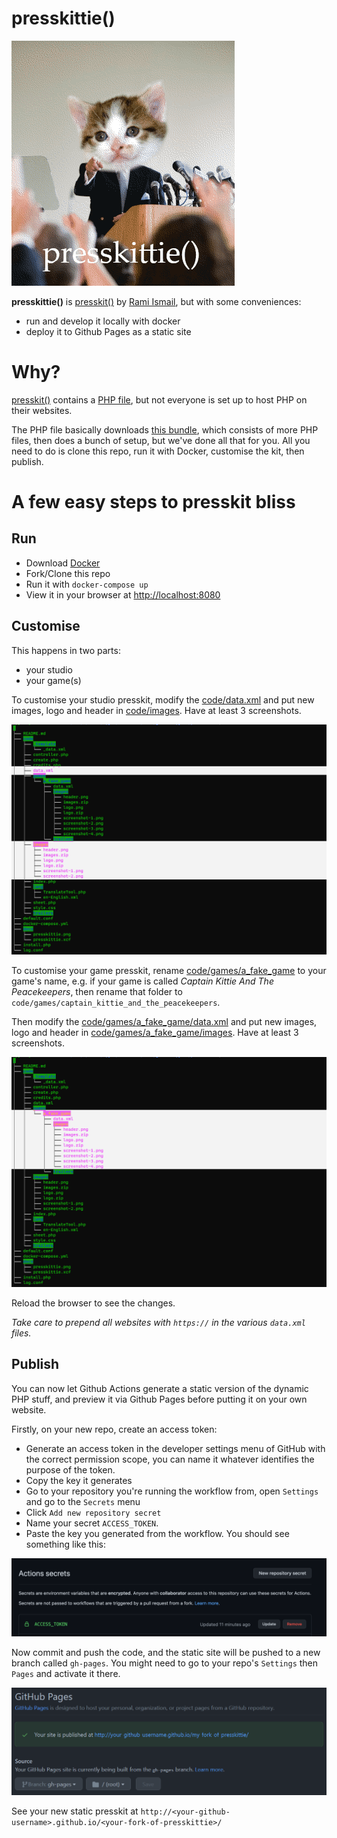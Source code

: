 # presskittie()

![presskittie()](docs/presskittie.png)

**presskittie()** is [presskit()](https://dopresskit.com/) by [Rami Ismail](https://twitter.com/tha_rami), but with some conveniences:

- run and develop it locally with docker
- deploy it to Github Pages as a static site

# Why?

[presskit()](https://dopresskit.com/) contains a [PHP file](install.php), but not everyone is set up to host PHP on their websites.

 The PHP file basically downloads [this bundle](https://vlambeer.com/kit/presskit/archive.zip), which consists of more PHP files, then does a bunch of setup, but we've done all that for you. All you need to do is clone this repo, run it with Docker, customise the kit, then publish.

# A few easy steps to presskit bliss

## Run

- Download [Docker](https://www.docker.com/products/personal)
- Fork/Clone this repo
- Run it with `docker-compose up`
- View it in your browser at [http://localhost:8080](http://localhost:8080)

## Customise

This happens in two parts: 
- your studio
- your game(s)

To customise your studio presskit, modify the [code/data.xml](code/data.xml) and put new images, logo and header in [code/images](code/images). Have at least 3 screenshots.

![Customise your studio](docs/studio.png)

To customise your game presskit, rename [code/games/a_fake_game](code/games/a_fake_game) to your game's name, e.g. if your game is called *Captain Kittie And The Peacekeepers*, then rename that folder to `code/games/captain_kittie_and_the_peacekeepers`.

Then modify the [code/games/a_fake_game/data.xml](code/games/a_fake_game/data.xml) and put new images, logo and header in [code/games/a_fake_game/images](code/games/a_fake_game/images). Have at least 3 screenshots.

![Customise your game](docs/game.png)

Reload the browser to see the changes.

*Take care to prepend all websites with `https://` in the various `data.xml` files.*

## Publish

You can now let Github Actions generate a static version of the dynamic PHP stuff, and preview it via Github Pages before putting it on your own website.

Firstly, on your new repo, create an access token:


- Generate an access token in the developer settings menu of GitHub with the correct permission scope, you can name it whatever identifies the purpose of the token.
- Copy the key it generates
- Go to your repository you're running the workflow from, open `Settings` and go to the `Secrets` menu
- Click `Add new repository secret`
- Name your secret `ACCESS_TOKEN`.
- Paste the key you generated from the workflow. You should see something like this:

![access token](docs/access_token.png)

Now commit and push the code, and the static site will be pushed to a new branch called `gh-pages`. You might need to go to your repo's `Settings` then `Pages` and activate it there.

![pages](docs/pages.png)

See your new static presskit at `http://<your-github-username>.github.io/<your-fork-of-presskittie>/`
